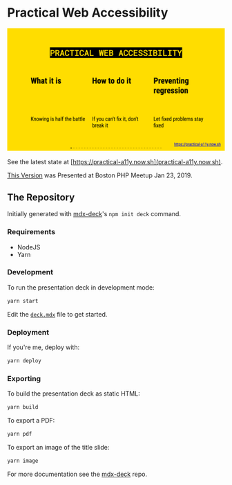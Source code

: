 # Practical Web Accessibility

![Title Slide](./src/img/card.png)

See the latest state at [https://practical-a11y.now.sh](practical-a11y.now.sh).

[This Version](https://boston-php-practical-a11y-iou3vcg5g.now.sh/) was Presented at Boston PHP Meetup Jan 23, 2019.

## The Repository

Initially generated with [mdx-deck][]'s `npm init deck` command.

### Requirements

- NodeJS
- Yarn

### Development

To run the presentation deck in development mode:

```sh
yarn start
```

Edit the [`deck.mdx`](deck.mdx) file to get started.

### Deployment

If you're me, deploy with:

```sh
yarn deploy
```

### Exporting

To build the presentation deck as static HTML:

```sh
yarn build
```

To export a PDF:

```sh
yarn pdf
```

To export an image of the title slide:

```sh
yarn image
```

For more documentation see the [mdx-deck][] repo.

[mdx-deck]: https://github.com/jxnblk/mdx-deck
